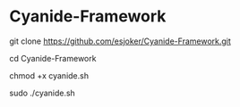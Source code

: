# Cyanide-Framework

git clone https://github.com/esjoker/Cyanide-Framework.git



cd Cyanide-Framework

chmod +x cyanide.sh

sudo ./cyanide.sh

